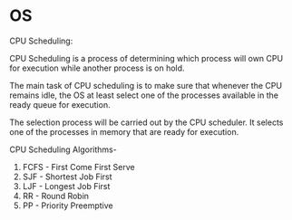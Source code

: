 # OS

CPU Scheduling: 

CPU Scheduling is a process of determining which process will own CPU for execution while another process is on hold.

The main task of CPU scheduling is to make sure that whenever the CPU remains idle, the OS at least select one of the processes available in the ready queue for execution.

The selection process will be carried out by the CPU scheduler. It selects one of the processes in memory that are ready for execution.


CPU Scheduling Algorithms- 
1. FCFS - First Come First Serve
2. SJF - Shortest Job First
3. LJF - Longest Job First
4. RR - Round Robin
5. PP - Priority Preemptive
